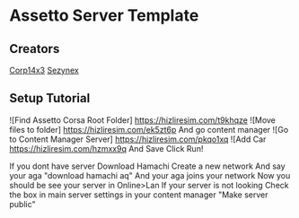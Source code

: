 # Assetto Server Template

## Creators

[Corp14x3](https://github.com/corp14x3)
[Sezynex](https://github.com/sezynex)


## Setup Tutorial
![Find Assetto Corsa Root Folder]
https://hizliresim.com/t9khqze
![Move files to folder]
https://hizliresim.com/ek5zt6p
And go content manager
![Go to Content Manager Server]
https://hizliresim.com/pkqo1xq
![Add Car
https://hizliresim.com/hzmxx9q
And Save
Click Run!

If you dont have server
Download Hamachi
Create a new network
And say your aga "download hamachi aq"
And your aga joins your network
Now you should be see your server in Online>Lan
If your server is not looking Check the box in main server settings in your content manager "Make server public"
